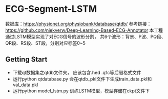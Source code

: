 # ECG-Segment-LSTM
数据库：https://physionet.org/physiobank/database/qtdb/
参考链接：https://github.com/niekverw/Deep-Learning-Based-ECG-Annotator
本工程通过LSTM模型实现了对ECG信号的波形分割，
共6个波形：背景、P波、PQ段、QR段、RS段、ST段，分别对应标签0~5
## Getting Start
* 下载qt数据集之qtdb文件夹， 应该包含.hed .q1c等后缀格式文件
* 运行python qtdatabase.py 会在qtdb_pkl文件下生成train_data.pkl和val_data.pkl
* 运行python model_lstm.py 训练LSTM模型，模型存储在ckpt文件下
